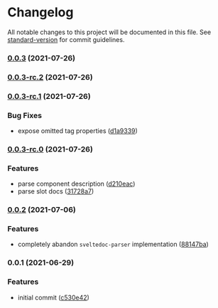 # Changelog

All notable changes to this project will be documented in this file. See [standard-version](https://github.com/conventional-changelog/standard-version) for commit guidelines.

### [0.0.3](https://github.com/kwangure/svelte-docs/compare/v0.0.3-rc.2...v0.0.3) (2021-07-26)

### [0.0.3-rc.2](https://github.com/kwangure/svelte-docs/compare/v0.0.3-rc.1...v0.0.3-rc.2) (2021-07-26)

### [0.0.3-rc.1](https://github.com/kwangure/svelte-docs/compare/v0.0.3-rc.0...v0.0.3-rc.1) (2021-07-26)


### Bug Fixes

* expose omitted tag properties ([d1a9339](https://github.com/kwangure/svelte-docs/commit/d1a933998a97aa693544b3a91b4b1c3fb8b2f305))

### [0.0.3-rc.0](https://github.com/kwangure/svelte-docs/compare/v0.0.2...v0.0.3-rc.0) (2021-07-26)


### Features

* parse component description ([d210eac](https://github.com/kwangure/svelte-docs/commit/d210eac29998710a7b503185981e22124cec4bc5))
* parse slot docs ([31728a7](https://github.com/kwangure/svelte-docs/commit/31728a7f7cc8f30dace218f927115591a7b35df8))

### [0.0.2](https://github.com/kwangure/svelte-docs/compare/v0.0.1...v0.0.2) (2021-07-06)


### Features

* completely abandon `sveltedoc-parser` implementation ([88147ba](https://github.com/kwangure/svelte-docs/commit/88147baa6c8cef81072fffac117fb5429aeb5d56))

### 0.0.1 (2021-06-29)


### Features

* initial commit ([c530e42](https://github.com/kwangure/svelte-docs/commit/c530e42e20aef31d51042ea58a8fe651d18eba77))
